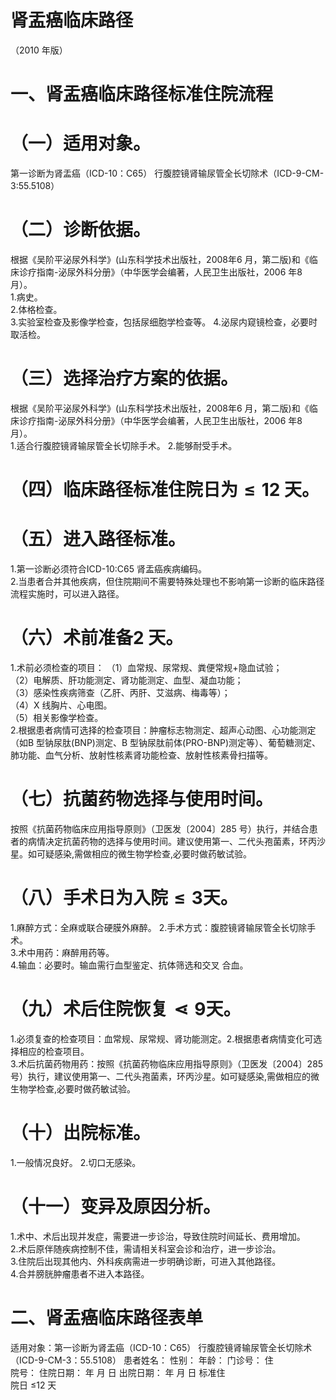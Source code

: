# 肾盂癌临床路径  
（2010 年版）  
# 一、肾盂癌临床路径标准住院流程  
# （一）适用对象。  
第一诊断为肾盂癌（ICD-10：C65） 行腹腔镜肾输尿管全长切除术（ICD-9-CM-3:55.5108）  
# （二）诊断依据。  
根据《吴阶平泌尿外科学》(山东科学技术出版社，2008年6 月，第二版)和《临床诊疗指南-泌尿外科分册》（中华医学会编著，人民卫生出版社，2006 年8 月）。  
1.病史。  
2.体格检查。  
3.实验室检查及影像学检查，包括尿细胞学检查等。 4.泌尿内窥镜检查，必要时取活检。  
# （三）选择治疗方案的依据。  
根据《吴阶平泌尿外科学》(山东科学技术出版社，2008年6 月，第二版)和《临床诊疗指南-泌尿外科分册》（中华医学会编著，人民卫生出版社，2006 年8 月）。  
1.适合行腹腔镜肾输尿管全长切除手术。  2.能够耐受手术。  
# （四）临床路径标准住院日为${\leqslant}12$ 天。  
# （五）进入路径标准。  
1.第一诊断必须符合ICD-10:C65 肾盂癌疾病编码。  
2.当患者合并其他疾病，但住院期间不需要特殊处理也不影响第一诊断的临床路径流程实施时，可以进入路径。  
# （六）术前准备2 天。  
1.术前必须检查的项目： （1）血常规、尿常规、粪便常规$+$隐血试验；  
（2）电解质、肝功能测定、肾功能测定、血型、凝血功能；  
（3）感染性疾病筛查（乙肝、丙肝、艾滋病、梅毒等）；  
（4）X 线胸片、心电图。  
（5）相关影像学检查。  
2.根据患者病情可选择的检查项目：肿瘤标志物测定、超声心动图、心功能测定（如B 型钠尿肽(BNP)测定、B 型钠尿肽前体(PRO-BNP)测定等）、葡萄糖测定、肺功能、血气分析、放射性核素肾功能检查、放射性核素骨扫描等。  
# （七）抗菌药物选择与使用时间。  
按照《抗菌药物临床应用指导原则》（卫医发〔2004〕285 号）执行，并结合患者的病情决定抗菌药物的选择与使用时间。建议使用第一、二代头孢菌素，环丙沙星。如可疑感染,需做相应的微生物学检查,必要时做药敏试验。  
# （八）手术日为入院$\leqslant\pmb{3}$天。  
1.麻醉方式：全麻或联合硬膜外麻醉。 2.手术方式：腹腔镜肾输尿管全长切除手术。  
3.术中用药：麻醉用药等。  
4.输血：必要时。输血需行血型鉴定、抗体筛选和交叉 合血。  
# （九）术后住院恢复$\lessdot9$天。  
1.必须复查的检查项目：血常规、尿常规、肾功能测定。2.根据患者病情变化可选择相应的检查项目。  
3.术后抗菌药物用药：按照《抗菌药物临床应用指导原则》（卫医发〔2004〕285 号）执行，建议使用第一、二代头孢菌素，环丙沙星。如可疑感染,需做相应的微生物学检查,必要时做药敏试验。  
# （十）出院标准。  
1.一般情况良好。 2.切口无感染。  
# （十一）变异及原因分析。  
1.术中、术后出现并发症，需要进一步诊治，导致住院时间延长、费用增加。  
2.术后原伴随疾病控制不佳，需请相关科室会诊和治疗，进一步诊治。  
3.住院后出现其他内、外科疾病需进一步明确诊断，可进入其他路径。  
4.合并膀胱肿瘤患者不进入本路径。  
# 二、肾盂癌临床路径表单  
适用对象：第一诊断为肾盂癌（ICD-10：C65） 行腹腔镜肾输尿管全长切除术（ICD-9-CM-3：55.5108） 患者姓名：               性别：    年龄：      门诊号：        住  
院号：           住院日期：    年  月  日     出院日期：    年   月   日   标准住  
院日 ≤12 天  
